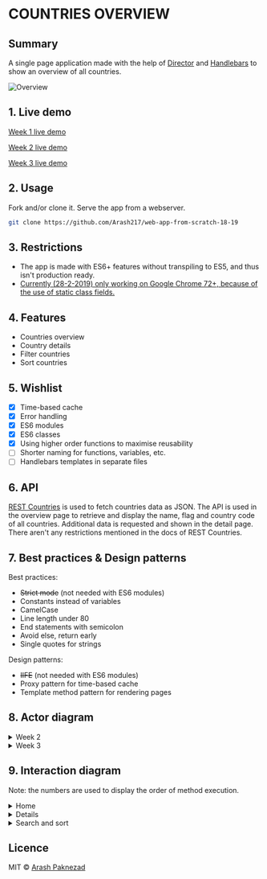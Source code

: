 # COUNTRIES OVERVIEW

## Summary

A single page application made with the help of 
[Director](https://github.com/flatiron/director) 
and 
[Handlebars](https://github.com/wycats/handlebars.js/) 
to show an overview of all countries.

![Overview](../master/images/app.png)

<!--
inhoudsopgave
 -->

## 1. Live demo

[Week 1 live demo](https://arash217.github.io/web-app-from-scratch-18-19/week1)

[Week 2 live demo](https://arash217.github.io/web-app-from-scratch-18-19/week2)

[Week 3 live demo](https://arash217.github.io/web-app-from-scratch-18-19/week3)

## 2. Usage

Fork and/or clone it. Serve the app from a webserver.
```bash
git clone https://github.com/Arash217/web-app-from-scratch-18-19
```

## 3. Restrictions

- The app is made with ES6+ features without transpiling to ES5, and thus isn't production ready. 
- [Currently (28-2-2019) only working on Google Chrome 72+, because of the use of static class fields.](https://kangax.github.io/compat-table/esnext/)

## 4. Features

- Countries overview 
- Country details
- Filter countries
- Sort countries

## 5. Wishlist

- [x] Time-based cache
- [x] Error handling
- [x] ES6 modules
- [x] ES6 classes
- [x] Using higher order functions to maximise reusability
- [ ] Shorter naming for functions, variables, etc.
- [ ] Handlebars templates in separate files

## 6. API

[REST Countries](https://restcountries.eu) is used to fetch countries data as JSON.
The API is used in the overview page to retrieve and display the name, flag and country code of all countries.
Additional data is requested and shown in the detail page.
<br/>
There aren't any restrictions mentioned in the docs of REST Countries.

## 7. Best practices & Design patterns
Best practices:
- ~~Strict mode~~ (not needed with ES6 modules)
- Constants instead of variables
- CamelCase
- Line length under 80
- End statements with semicolon
- Avoid else, return early
- Single quotes for strings

Design patterns:
+ ~~IIFE~~ (not needed with ES6 modules)
+ Proxy pattern for time-based cache
+ Template method pattern for rendering pages

## 8. Actor diagram
 
<details>
<summary>Week 2</summary>

![Actor diagram](../master/images/actor-diagram-w2.jpg)
</details>

<details>
<summary>Week 3</summary>

![Actor diagram](../master/images/actor-diagram-w3.jpg)
</details>

## 9. Interaction diagram
Note: the numbers are used to display the order of method execution.

<details>
<summary>Home</summary>

![Actor diagram](../master/images/home-interaction.jpg)
</details>

<details>
<summary>Details</summary>

![Actor diagram](../master/images/details-interaction.jpg)
</details>

<details>
<summary>Search and sort</summary>

![Actor diagram](../master/images/search-and-sort-interaction.jpg)
</details>

## Licence
MIT © [Arash Paknezad](https://github.com/Arash217)